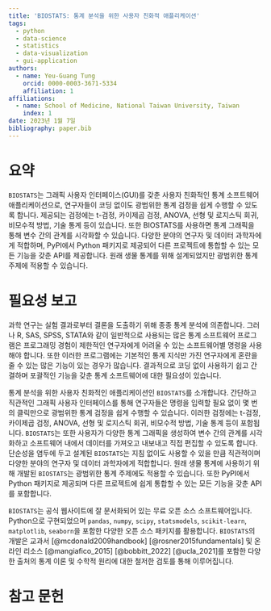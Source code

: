 ```yaml
---
title: 'BIOSTATS: 통계 분석을 위한 사용자 친화적 애플리케이션'
tags:
  - python
  - data-science
  - statistics
  - data-visualization
  - gui-application
authors:
  - name: Yeu-Guang Tung
    orcid: 0000-0003-3671-5334
    affiliation: 1
affiliations:
  - name: School of Medicine, National Taiwan University, Taiwan
    index: 1
date: 2023년 1월 7일
bibliography: paper.bib
---
```


# 요약

``BIOSTATS``는 그래픽 사용자 인터페이스(GUI)를 갖춘 사용자 친화적인 통계 소프트웨어 애플리케이션으로, 연구자들이 코딩 없이도 광범위한 통계 검정을 쉽게 수행할 수 있도록 합니다. 제공되는 검정에는 t-검정, 카이제곱 검정, ANOVA, 선형 및 로지스틱 회귀, 비모수적 방법, 기술 통계 등이 있습니다. 또한 BIOSTATS를 사용하면 통계 그래픽을 통해 변수 간의 관계를 시각화할 수 있습니다. 다양한 분야의 연구자 및 데이터 과학자에게 적합하며, PyPI에서 Python 패키지로 제공되어 다른 프로젝트에 통합할 수 있는 모든 기능을 갖춘 API를 제공합니다. 원래 생물 통계를 위해 설계되었지만 광범위한 통계 주제에 적용할 수 있습니다.

# 필요성 보고

과학 연구는 실험 결과로부터 결론을 도출하기 위해 종종 통계 분석에 의존합니다. 그러나 R, SAS, SPSS, STATA와 같이 일반적으로 사용되는 많은 통계 소프트웨어 프로그램은 프로그래밍 경험이 제한적인 연구자에게 어려울 수 있는 소프트웨어별 명령을 사용해야 합니다. 또한 이러한 프로그램에는 기본적인 통계 지식만 가진 연구자에게 혼란을 줄 수 있는 많은 기능이 있는 경우가 많습니다. 결과적으로 코딩 없이 사용하기 쉽고 간결하며 포괄적인 기능을 갖춘 통계 소프트웨어에 대한 필요성이 있습니다.

통계 분석을 위한 사용자 친화적인 애플리케이션인 ``BIOSTATS``를 소개합니다. 간단하고 직관적인 그래픽 사용자 인터페이스를 통해 연구자들은 명령을 입력할 필요 없이 몇 번의 클릭만으로 광범위한 통계 검정을 쉽게 수행할 수 있습니다. 이러한 검정에는 t-검정, 카이제곱 검정, ANOVA, 선형 및 로지스틱 회귀, 비모수적 방법, 기술 통계 등이 포함됩니다. ``BIOSTATS``는 또한 사용자가 다양한 통계 그래픽을 생성하여 변수 간의 관계를 시각화하고 소프트웨어 내에서 데이터를 가져오고 내보내고 직접 편집할 수 있도록 합니다. 단순성을 염두에 두고 설계된 ``BIOSTATS``는 지침 없이도 사용할 수 있을 만큼 직관적이며 다양한 분야의 연구자 및 데이터 과학자에게 적합합니다. 원래 생물 통계에 사용하기 위해 개발된 ``BIOSTATS``는 광범위한 통계 주제에도 적용할 수 있습니다. 또한 PyPI에서 Python 패키지로 제공되며 다른 프로젝트에 쉽게 통합할 수 있는 모든 기능을 갖춘 API를 포함합니다.

``BIOSTATS``는 공식 웹사이트에 잘 문서화되어 있는 무료 오픈 소스 소프트웨어입니다. Python으로 구현되었으며 ``pandas``, ``numpy``, ``scipy``, ``statsmodels``, ``scikit-learn``, ``matplotlib``, ``seaborn``을 포함한 다양한 오픈 소스 패키지를 활용합니다. ``BIOSTATS``의 개발은 교과서 [@mcdonald2009handbook] [@rosner2015fundamentals] 및 온라인 리소스 [@mangiafico_2015] [@bobbitt_2022] [@ucla_2021]를 포함한 다양한 출처의 통계 이론 및 수학적 원리에 대한 철저한 검토를 통해 이루어집니다.

# 참고 문헌